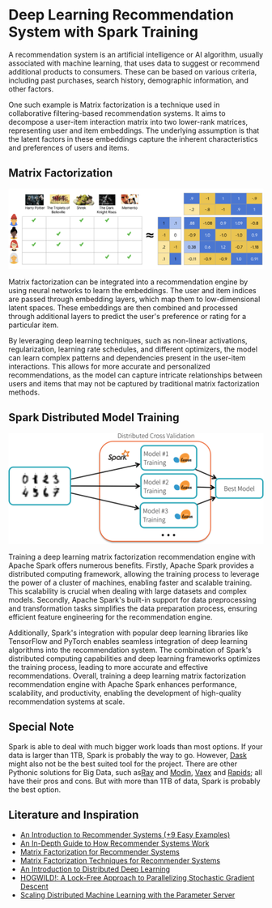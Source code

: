# Deep Learning Recommendation System with Spark Training
A recommendation system is an artificial intelligence or AI algorithm, usually associated with
machine learning, that uses data to suggest or recommend additional products to consumers.
These can be based on various criteria, including past purchases, search history, demographic
information, and other factors.

One such example is Matrix factorization is a technique used in collaborative filtering-based recommendation systems.
It aims to decompose a user-item interaction matrix into two lower-rank matrices, representing
user and item embeddings. The underlying assumption is that the latent factors in these embeddings
capture the inherent characteristics and preferences of users and items.


## Matrix Factorization
![My Image](img/MF.png)

 Matrix factorization can be integrated into a recommendation engine by using neural networks to learn the embeddings.
 The user and item indices are passed through embedding layers, which map them to low-dimensional latent spaces.
 These embeddings are then combined and processed through additional layers to predict the user's preference or
 rating for a particular item.

By leveraging deep learning techniques, such as non-linear activations, regularization, learning rate schedules,
and different optimizers, the model can learn complex patterns and dependencies present in the user-item interactions.
This allows for more accurate and personalized recommendations, as the model can capture intricate relationships
between users and items that may not be captured by traditional matrix factorization methods.


## Spark Distributed Model Training
![My Image](img/spark.png)


Training a deep learning matrix factorization recommendation engine with Apache Spark offers numerous
benefits. Firstly, Apache Spark provides a distributed computing framework, allowing the training
process to leverage the power of a cluster of machines, enabling faster and scalable training. This
scalability is crucial when dealing with large datasets and complex models. Secondly, Apache Spark's
built-in support for data preprocessing and transformation tasks simplifies the data preparation process,
ensuring efficient feature engineering for the recommendation engine.

Additionally, Spark's integration with popular deep learning libraries like TensorFlow and PyTorch
enables seamless integration of deep learning algorithms into the recommendation system. The combination
of Spark's distributed computing capabilities and deep learning frameworks optimizes the training process,
leading to more accurate and effective recommendations.  Overall, training a deep learning matrix
factorization recommendation engine with Apache Spark enhances performance, scalability, and productivity,
enabling the development of high-quality recommendation systems at scale.

## Special Note
Spark is able to deal with much bigger work loads than most options. If your data is larger than 1TB,
Spark is probably the way to go. However, [Dask](https://www.dask.org/) might also not be the best
suited tool for the project. There are other Pythonic solutions for Big Data, such as[Ray](https://www.ray.io/) and
[Modin](https://modin.readthedocs.io/en/stable/), [Vaex](https://vaex.io/) and [Rapids](https://rapids.ai/); all have their
pros and cons. But with more than 1TB of data, Spark is probably the best option.

## Literature and Inspiration
* [An Introduction to Recommender Systems (+9 Easy Examples)](https://www.iteratorshq.com/blog/an-introduction-recommender-systems-9-easy-examples/)
* [An In-Depth Guide to How Recommender Systems Work](https://builtin.com/data-science/recommender-systems)
* [Matrix Factorization for Recommender Systems](https://www.diva-portal.org/smash/get/diva2:633561/FULLTEXT01.pdf)
* [Matrix Factorization Techniques for Recommender Systems](https://www.asc.ohio-state.edu/statistics/dmsl//Koren_2009.pdf)
* [An Introduction to Distributed Deep Learning](http://seba1511.net/dist_blog/)
* [HOGWILD!: A Lock-Free Approach to Parallelizing Stochastic Gradient Descent](https://arxiv.org/pdf/1106.5730.pdf)
* [Scaling Distributed Machine Learning with the Parameter Server](https://www.cs.cmu.edu/~muli/file/parameter_server_osdi14.pdf)

